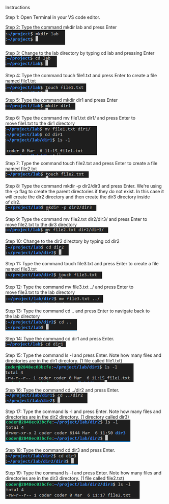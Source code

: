 Instructions

Step 1: Open Terminal in your VS code editor.  


Step 2: Type the command mkdir lab and press Enter <br>
 ![first lab instructions](firstLab1.PNG)


Step 3: Change to the lab directory by typing cd lab and pressing Enter <br>
 ![first lab instructions](firstLab2.PNG)


Step 4: Type the command touch file1.txt and press Enter to create a file named file1.txt <br>
 ![first lab instructions](firstLab3.PNG)


Step 5: Type the command mkdir dir1 and press Enter <br>
 ![first lab instructions](firstLab4.PNG)


Step 6: Type the command mv file1.txt dir1/ and press Enter to move file1.txt to the dir1 directory <br>
 ![first lab instructions](firstLab5.PNG)


Step 7: Type the command touch file2.txt and press Enter to create a file named file2.txt <br>
 ![first lab instructions](firstLab6.PNG)


Step 8: Type the command mkdir -p dir2/dir3 and press Enter. We're using the -p flag to create the parent directories if they do not exist. In this case it will create the dir2 directory and then create the dir3 directory inside of dir2. <br>
 ![first lab instructions](firstLab7.PNG)


Step 9: Type the command mv file2.txt dir2/dir3/ and press Enter to move file2.txt to the dir3 directory <br>
 ![first lab instructions](firstLab8.PNG)


Step 10: Change to the dir2 directory by typing cd dir2 <br>
 ![first lab instructions](firstLab9.PNG)


Step 11: Type the command touch file3.txt and press Enter to create a file named file3.txt <br>
 ![first lab instructions](firstLab10.PNG)


Step 12: Type the command mv file3.txt ../ and press Enter to move file3.txt to the lab directory <br>
 ![first lab instructions](firstLab11.PNG)


Step 13: Type the command cd .. and press Enter to navigate back to the lab directory <br>
 ![first lab instructions](firstLab12.PNG)


Step 14: Type the command cd dir1 and press Enter. <br>
 ![first lab instructions](firstLab13.PNG)


Step 15: Type the command ls -l and press Enter. Note how many files and directories are in the dir1 directory. (1 file called file1.txt) <br>
 ![first lab instructions](firstLab14.PNG)


Step 16: Type the command cd ../dir2 and press Enter. <br>
 ![first lab instructions](firstLab15.PNG)



Step 17: Type the command ls -l and press Enter. Note how many files and directories are in the dir2 directory. (1 directory called dir3) <br>
 ![first lab instructions](firstLab16.PNG)


Step 18: Type the command cd dir3 and press Enter. <br>
 ![first lab instructions](firstLab17.PNG)


Step 19: Type the command ls -l and press Enter. Note how many files and directories are in the dir3 directory. (1 file called file2.txt) <br>
 ![first lab instructions](firstLab18.PNG)



